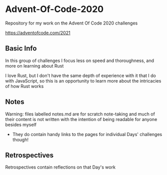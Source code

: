# Advent-Of-Code-2020

Repository for my work on the Advent Of Code 2020 challenges

https://adventofcode.com/2021

## Basic Info

In this group of challenges I focus less on speed and thoroughness, and more on learning about Rust

I love Rust, but I don't have the same depth of experience with it that I do with JavaScript, so this is an opportunity to learn more about the intricacies of how Rust works

## Notes

Warning: files labelled notes.md are for scratch note-taking and much of their
content is not written with the intention of being readable for anyone besides
myself

- They do contain handy links to the pages for individual Days' challenges
  though!

## Retrospectives

Retrospectives contain reflections on that Day's work


